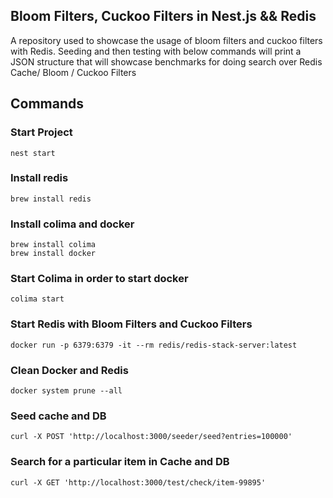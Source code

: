 ## Bloom Filters, Cuckoo Filters in Nest.js && Redis

A repository used to showcase the usage of bloom filters and cuckoo filters with Redis.
Seeding and then testing with below commands will print a JSON structure that will showcase benchmarks for doing search over Redis Cache/ Bloom / Cuckoo Filters

## Commands

### Start Project
```
nest start
```

### Install redis
```
brew install redis
```

### Install colima and docker
```
brew install colima
brew install docker

```
### Start Colima in order to start docker
```
colima start
```
### Start Redis with Bloom Filters and Cuckoo Filters

```
docker run -p 6379:6379 -it --rm redis/redis-stack-server:latest
```

### Clean Docker and Redis

```
docker system prune --all
```

### Seed cache and DB
```
curl -X POST 'http://localhost:3000/seeder/seed?entries=100000'
```

### Search for a particular item in Cache and DB

```
curl -X GET 'http://localhost:3000/test/check/item-99895'
```